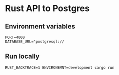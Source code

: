 # Rust API to Postgres

## Environment variables

```
PORT=4000
DATABASE_URL="postgresql://
```

## Run locally

```
RUST_BACKTRACE=1 ENVIRONEMNT=development cargo run
```